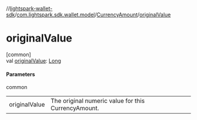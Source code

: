 //[lightspark-wallet-sdk](../../../index.md)/[com.lightspark.sdk.wallet.model](../index.md)/[CurrencyAmount](index.md)/[originalValue](original-value.md)

# originalValue

[common]\
val [originalValue](original-value.md): [Long](https://kotlinlang.org/api/latest/jvm/stdlib/kotlin/-long/index.html)

#### Parameters

common

| | |
|---|---|
| originalValue | The original numeric value for this CurrencyAmount. |

